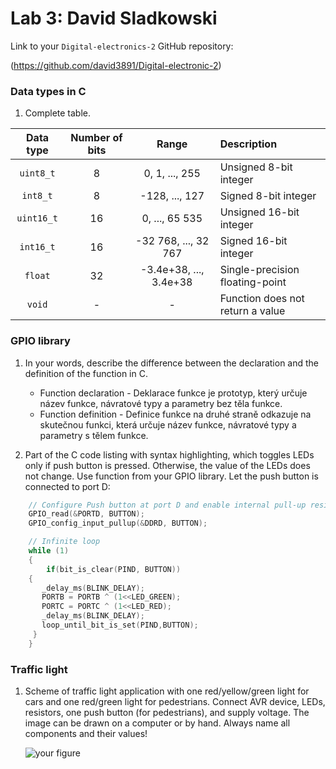 # Lab 3: David Sladkowski

Link to your `Digital-electronics-2` GitHub repository:

   (https://github.com/david3891/Digital-electronic-2)


### Data types in C

1. Complete table.

| **Data type** | **Number of bits** | **Range** | **Description** |
| :-: | :-: | :-: | :-- | 
| `uint8_t`  | 8 | 0, 1, ..., 255 | Unsigned 8-bit integer |
| `int8_t`   | 8 | -128, ..., 127 | Signed 8-bit integer |
| `uint16_t` | 16 | 0, ..., 65 535 | Unsigned 16-bit integer |
| `int16_t`  | 16 | -32 768, ..., 32 767 | Signed 16-bit integer |
| `float`    | 32 | -3.4e+38, ..., 3.4e+38 | Single-precision floating-point |
| `void`     | - | - | Function does not return a value |


### GPIO library

1. In your words, describe the difference between the declaration and the definition of the function in C.
   * Function declaration - Deklarace funkce je prototyp, který určuje název funkce, návratové typy a parametry bez těla funkce.
   * Function definition - Definice funkce na druhé straně odkazuje na skutečnou funkci, která určuje název funkce, návratové typy a parametry s tělem funkce.

2. Part of the C code listing with syntax highlighting, which toggles LEDs only if push button is pressed. Otherwise, the value of the LEDs does not change. Use function from your GPIO library. Let the push button is connected to port D:

```c
    // Configure Push button at port D and enable internal pull-up resistor
    GPIO_read(&PORTD, BUTTON);
    GPIO_config_input_pullup(&DDRD, BUTTON);

    // Infinite loop
    while (1)
    {
        if(bit_is_clear(PIND, BUTTON))
	{
	   _delay_ms(BLINK_DELAY);
	   PORTB = PORTB ^ (1<<LED_GREEN);
	   PORTC = PORTC ^ (1<<LED_RED);
	   _delay_ms(BLINK_DELAY);
	   loop_until_bit_is_set(PIND,BUTTON);
	 }
    }
```


### Traffic light

1. Scheme of traffic light application with one red/yellow/green light for cars and one red/green light for pedestrians. Connect AVR device, LEDs, resistors, one push button (for pedestrians), and supply voltage. The image can be drawn on a computer or by hand. Always name all components and their values!

   ![your figure]()
